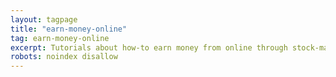 ```yaml
---
layout: tagpage
title: "earn-money-online"
tag: earn-money-online
excerpt: Tutorials about how-to earn money from online through stock-market, investment, blogging
robots: noindex disallow
---
```

